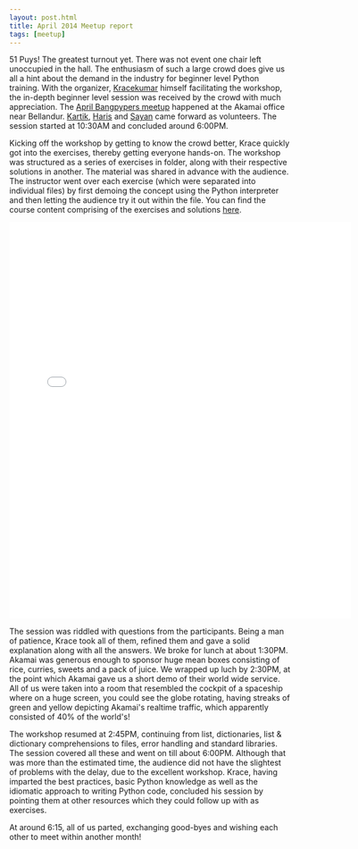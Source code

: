 ```yaml
---
layout: post.html
title: April 2014 Meetup report
tags: [meetup]
---
```


51 Puys! The greatest turnout yet. There was not event one chair left unoccupied in the hall. The enthusiasm of such a large crowd does give us all a hint about the demand in the industry for beginner level Python training. With the organizer, [Kracekumar][] himself facilitating the workshop, the in-depth beginner level session was received by the crowd with much appreciation. The [April Bangpypers meetup](http://www.meetup.com/BangPypers/events/171450392/) happened at the Akamai office near Bellandur. [Kartik][], [Haris][] and [Sayan][] came forward as volunteers. The session started at 10:30AM and concluded around 6:00PM.

Kicking off the workshop by getting to know the crowd better, Krace quickly got into the exercises, thereby getting everyone hands-on. The workshop was structured as a series of exercises in folder, along with their respective solutions in another. The material was shared in advance with the audience. The instructor went over each exercise (which were separated into individual files) by first demoing the concept using the Python interpreter and then letting the audience try it out within the file. You can find the course content comprising of the exercises and solutions [here](https://github.com/kracekumar/pythonbyexamplestutorial).

<iframe src="//instagram.com/p/m-BXqkrQVC/embed/" width="612" height="710" frameborder="0" scrolling="no" allowtransparency="true"></iframe>

The session was riddled with questions from the participants. Being a man of patience, Krace took all of them, refined them and gave a solid explanation along with all the answers. We broke for lunch at about 1:30PM. Akamai was generous enough to sponsor huge mean boxes consisting of rice, curries, sweets and a pack of juice. We wrapped up luch by 2:30PM, at the point which Akamai gave us a short demo of their world wide service. All of us were taken into a room that resembled the cockpit of a spaceship where on a huge screen, you could see the globe rotating, having streaks of green and yellow depicting Akamai's realtime traffic, which apparently consisted of 40% of the world's!

The workshop resumed at 2:45PM, continuing from list, dictionaries, list & dictionary comprehensions to files, error handling and standard libraries. The session covered all these and went on till about 6:00PM. Although that was more than the estimated time, the audience did not have the slightest of problems with the delay, due to the excellent workshop. Krace, having imparted the best practices, basic Python knowledge as well as the idiomatic approach to writing Python code, concluded his session by pointing them at other resources which they could follow up with as exercises.

At around 6:15, all of us parted, exchanging good-byes and wishing each other to meet within another month!

[Kracekumar]: https://twitter.com/kracetheking
[Sayan]: https://twitter.com/chowdhury_sayan
[Haris]: https://twitter.com/harisibrahimkv
[Kartik]: https://twitter.com/k4rtik